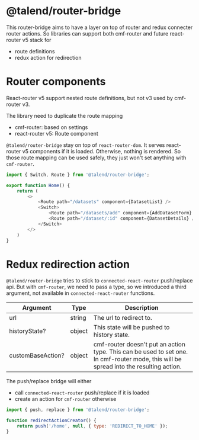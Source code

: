 # @talend/router-bridge

This router-bridge aims to have a layer on top of router and redux connecter router actions. So libraries can support both cmf-router and future react-router v5 stack for
- route definitions
- redux action for redirection

# Router components

React-router v5 support nested route definitions, but not v3 used by cmf-router v3.  

The library need to duplicate the route mapping
- cmf-router: based on settings
- react-router v5: Route component

`@talend/router-bridge` stay on top of `react-router-dom`. It serves react-router v5 components if it is loaded. Otherwise, nothing is rendered. So those route mapping can be used safely, they just won't set anything with `cmf-router`.

```javascript
import { Switch, Route } from '@talend/router-bridge';

export function Home() {
    return (
        <>
			<Route path="/datasets" component={DatasetList} />
			<Switch>
				<Route path="/datasets/add" component={AddDatasetForm} />
				<Route path="/dataset/:id" component={DatasetDetails} />
			</Switch>
		</>
    )
}
```

# Redux redirection action

`@talend/router-bridge` tries to stick to `connected-react-router` push/replace api. But with `cmf-router`, we need to pass a type, so we introduced a third argument, not available in `connected-react-router` functions.

| Argument          | Type   | Description                                                                                                                            |
| ----------------- | ------ | -------------------------------------------------------------------------------------------------------------------------------------- |
| url               | string | The url to redirect to.                                                                                                                |
| historyState?     | object | This state will be pushed to history state.                                                                                            |
| customBaseAction? | object | cmf-router doesn't put an action type. This can be used to set one. In cmf-router mode, this will be spread into the resulting action. |

The push/replace bridge will either 
- call `connected-react-router` push/replace if it is loaded
- create an action for `cmf-router` otherwise

```javascript
import { push, replace } from '@talend/router-bridge';

function redirectActionCreator() {
    return push('/home', null, { type: 'REDIRECT_TO_HOME' });
}
```
